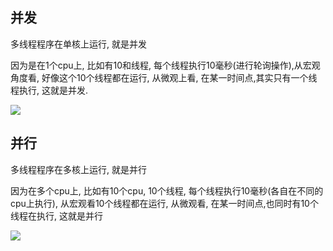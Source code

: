 ## 并发

多线程程序在单核上运行, 就是并发

因为是在1个cpu上, 比如有10和线程, 每个线程执行10毫秒(进行轮询操作),从宏观角度看, 好像这个10个线程都在运行, 从微观上看, 在某一时间点,其实只有一个线程执行, 这就是并发.

![](https://youpaiyun.zongqilive.cn/image/006tNc79ly1g295ji7olej30jo04l0st.jpg)

## 并行

多线程程序在多核上运行, 就是并行

因为在多个cpu上, 比如有10个cpu, 10个线程, 每个线程执行10毫秒(各自在不同的cpu上执行), 从宏观看10个线程都在运行, 从微观看, 在某一时间点,也同时有10个线程在执行, 这就是并行

![](https://youpaiyun.zongqilive.cn/image/006tNc79ly1g295k1gj6mj30js08ydg3.jpg)